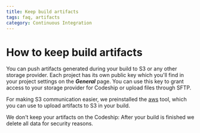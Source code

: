 ```yaml
---
title: Keep build artifacts
tags: faq, artifacts
category: Continuous Integration
---
```


# How to keep build artifacts

You can push artifacts generated during your build to S3 or any other storage provider. Each project has its own public key which you'll find in your project settings on the ***General*** page. You can use this key to grant access to your storage provider for Codeship or upload files through SFTP.

For making S3 communication easier, we preinstalled the [aws](http://timkay.com/aws) tool, which you can use to upload artifacts to S3 in your build.

We don't keep your artifacts on the Codeship: After your build is finished we delete all data for security reasons.
